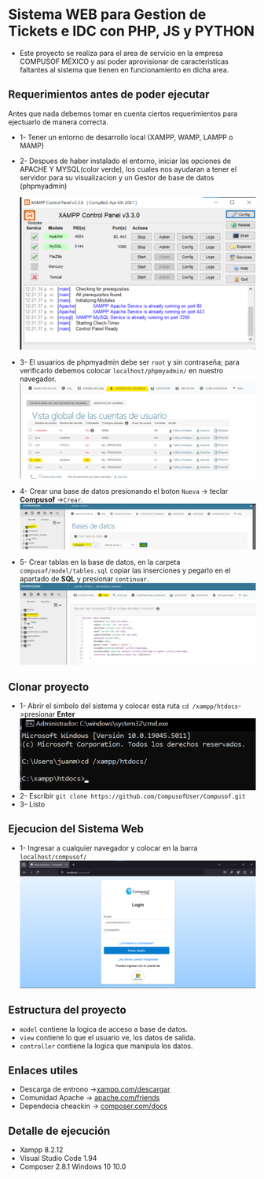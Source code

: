 # Sistema WEB para Gestion de Tickets e IDC con PHP, JS y PYTHON
- Este proyecto se realiza para el area de servicio en la empresa COMPUSOF MÉXICO y asi poder 
  aprovisionar de caracteristicas faltantes al sistema que tienen en funcionamiento en dicha area.
## Requerimientos antes de poder ejecutar
Antes que nada debemos tomar en cuenta ciertos requerimientos para ejectuarlo de manera correcta.
- 1- Tener un entorno de desarrollo local (XAMPP, WAMP, LAMPP o MAMP)
- 2- Despues de haber instalado el entorno, iniciar las opciones de APACHE Y MYSQL(color verde), 
  los cuales nos ayudaran a tener el servidor para su visualizacion y un Gestor de base de datos (phpmyadmin)

  ![alt text](view/imgREADME/image.png)
- 3- El usuarios de phpmyadmin debe ser `root` y sin contraseña; para verificarlo debemos colocar `localhost/phpmyadmin/` en nuestro navegador.
  ![alt text](<view/imgREADME/image copy.png>)
- 4- Crear una base de datos presionando el boton `Nueva` -> teclar **Compusof** ->`Crear`.
![alt text](<view/imgREADME/image copy 2.png>)
- 5- Crear tablas en la base de datos, en la carpeta `compusof/model/tables.sql` copiar las inserciones y pegarlo en el apartado de **SQL** y presionar `continuar`.
![alt text](<view/imgREADME/image copy 3.png>)
## Clonar proyecto 
- 1- Abrir el simbolo del sistema y colocar esta ruta `cd /xampp/htdocs`->presionar **Enter**
![alt text](view/imgREADME/cmd.png)
- 2- Escribir `git clone https://github.com/CompusofUser/Compusof.git`
- 3- Listo
## Ejecucion del Sistema Web 
- 1- Ingresar a cualquier navegador y colocar en la barra `localhost/compusof/`
![alt text](view/imgREADME/ejecucion.png)

## Estructura del proyecto 
- `model` contiene la logica de acceso a base de datos.
- `view` contiene lo que el usuario ve, los datos de salida.
- `controller` contiene la logica que manipula los datos.

## Enlaces utiles
- Descarga de entrono ->[xampp.com/descargar](https://www.apachefriends.org/es/index.html)
- Comunidad Apache -> [apache.com/friends](https://www.apachefriends.org/es/community.html)
- Dependecia cheackin -> [composer.com/docs](https://getcomposer.org/)

## Detalle de ejecución 

- Xampp 8.2.12
- Visual Studio Code 1.94
- Composer 2.8.1
Windows 10 10.0
